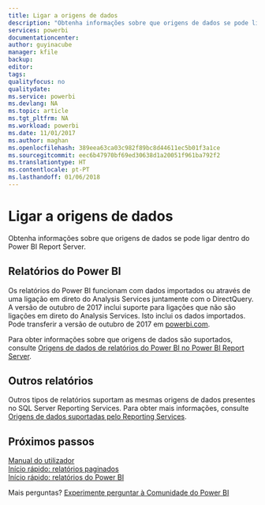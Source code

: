 ```yaml
---
title: Ligar a origens de dados
description: "Obtenha informações sobre que origens de dados se pode ligar dentro do Power BI Report Server."
services: powerbi
documentationcenter: 
author: guyinacube
manager: kfile
backup: 
editor: 
tags: 
qualityfocus: no
qualitydate: 
ms.service: powerbi
ms.devlang: NA
ms.topic: article
ms.tgt_pltfrm: NA
ms.workload: powerbi
ms.date: 11/01/2017
ms.author: maghan
ms.openlocfilehash: 389eea63ca03c982f89bc8d44611ec5b01f3a1ce
ms.sourcegitcommit: eec6b47970bf69ed30638d1a20051f961ba792f2
ms.translationtype: HT
ms.contentlocale: pt-PT
ms.lasthandoff: 01/06/2018
---
```

# <a name="connecting-to-data-sources"></a>Ligar a origens de dados
Obtenha informações sobre que origens de dados se pode ligar dentro do Power BI Report Server.

## <a name="power-bi-reports"></a>Relatórios do Power BI
Os relatórios do Power BI funcionam com dados importados ou através de uma ligação em direto do Analysis Services juntamente com o DirectQuery. A versão de outubro de 2017 inclui suporte para ligações que não são ligações em direto do Analysis Services. Isto inclui os dados importados. Pode transferir a versão de outubro de 2017 em [powerbi.com](https://powerbi.microsoft.com/report-server/).

Para obter informações sobre que origens de dados são suportados, consulte [Origens de dados de relatórios do Power BI no Power BI Report Server](data-sources.md).

## <a name="other-reports"></a>Outros relatórios
Outros tipos de relatórios suportam as mesmas origens de dados presentes no SQL Server Reporting Services. Para obter mais informações, consulte [Origens de dados suportadas pelo Reporting Services](https://docs.microsoft.com/sql/reporting-services/report-data/data-sources-supported-by-reporting-services-ssrs).

## <a name="next-steps"></a>Próximos passos
[Manual do utilizador](user-handbook-overview.md)  
[Início rápido: relatórios paginados](quickstart-create-paginated-report.md)  
[Início rápido: relatórios do Power BI](quickstart-create-powerbi-report.md)

Mais perguntas? [Experimente perguntar à Comunidade do Power BI](https://community.powerbi.com/)

